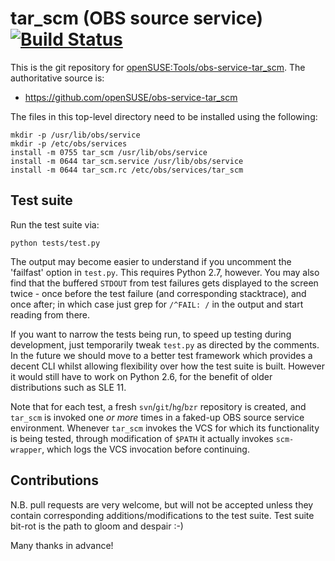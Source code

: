 # tar_scm (OBS source service) [![Build Status](https://travis-ci.org/openSUSE/obs-service-tar_scm.png?branch=master)](https://travis-ci.org/openSUSE/obs-service-tar_scm)

This is the git repository for [openSUSE:Tools/obs-service-tar_scm](https://build.opensuse.org/package/show/openSUSE:Tools/obs-service-tar_scm).
The authoritative source is:

* https://github.com/openSUSE/obs-service-tar_scm

The files in this top-level directory need to be installed using the following:

    mkdir -p /usr/lib/obs/service
    mkdir -p /etc/obs/services
    install -m 0755 tar_scm /usr/lib/obs/service
    install -m 0644 tar_scm.service /usr/lib/obs/service
    install -m 0644 tar_scm.rc /etc/obs/services/tar_scm

## Test suite

Run the test suite via:

    python tests/test.py

The output may become easier to understand if you uncomment the
'failfast' option in `test.py`.  This requires Python 2.7, however.
You may also find that the buffered `STDOUT` from test failures gets
displayed to the screen twice - once before the test failure (and
corresponding stacktrace), and once after; in which case just grep for
`/^FAIL: /` in the output and start reading from there.

If you want to narrow the tests being run, to speed up testing during
development, just temporarily tweak `test.py` as directed by the
comments.  In the future we should move to a better test framework
which provides a decent CLI whilst allowing flexibility over how the
test suite is built.  However it would still have to work on Python
2.6, for the benefit of older distributions such as SLE 11.

Note that for each test, a fresh `svn`/`git`/`hg`/`bzr` repository is
created, and `tar_scm` is invoked one *or more* times in a faked-up
OBS source service environment.  Whenever `tar_scm` invokes the VCS
for which its functionality is being tested, through modification of
`$PATH` it actually invokes `scm-wrapper`, which logs the VCS
invocation before continuing.

## Contributions

N.B. pull requests are very welcome, but will not be accepted unless
they contain corresponding additions/modifications to the test suite.
Test suite bit-rot is the path to gloom and despair :-)

Many thanks in advance!
